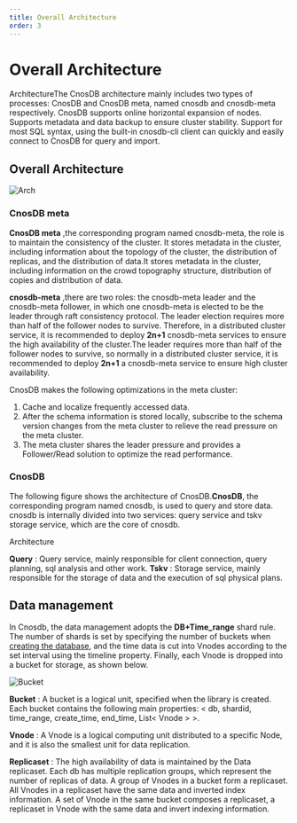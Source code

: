 ```yaml
---
title: Overall Architecture
order: 3
---
```


# Overall Architecture

ArchitectureThe CnosDB architecture mainly includes two types of processes: CnosDB and CnosDB meta, named cnosdb and cnosdb-meta respectively. CnosDB supports online horizontal expansion of nodes. Supports metadata and data backup to ensure cluster stability. Support for most SQL syntax, using the built-in cnosdb-cli client can quickly and easily connect to CnosDB for query and import.

## Overall Architecture

![Arch](/img/arch.png)

### CnosDB meta

**CnosDB meta** ,the corresponding program named cnosdb-meta, the role is to maintain the consistency of the cluster. It stores metadata in the cluster, including information about the topology of the cluster, the distribution of replicas, and the distribution of data.It stores metadata in the cluster, including information on the crowd topography structure, distribution of copies and distribution of data.

**cnosdb-meta** ,there are two roles: the cnosdb-meta leader and the cnosdb-meta follower, in which one cnosdb-meta is elected to be the leader through raft consistency protocol. The leader election requires more than half of the follower nodes to survive. Therefore, in a distributed cluster service, it is recommended to deploy **2n+1** cnosdb-meta services to ensure the high availability of the cluster.The leader requires more than half of the follower nodes to survive, so normally in a distributed cluster service, it is recommended to deploy **2n+1** a cnosdb-meta service to ensure high cluster availability.

CnosDB makes the following optimizations in the meta cluster:

1. Cache and localize frequently accessed data.
2. After the schema information is stored locally, subscribe to the schema version changes from the meta cluster to relieve the read pressure on the meta cluster.
3. The meta cluster shares the leader pressure and provides a Follower/Read solution to optimize the read performance.

### CnosDB

The following figure shows the architecture of CnosDB.**CnosDB**, the corresponding program named cnosdb, is used to query and store data. cnosdb is internally divided into two services: query service and tskv storage service, which are the core of cnosdb.

Architecture

**Query** : Query service, mainly responsible for client connection, query planning, sql analysis and other work.
**Tskv** : Storage service, mainly responsible for the storage of data and the execution of sql physical plans.

## Data management

In Cnosdb, the data management adopts the **DB+Time_range** shard rule. The number of shards is set by specifying the number of buckets when [creating the database](../../reference/sql.md#create-database), and the time data is cut into Vnodes according to the set interval using the timeline property. Finally, each Vnode is dropped into a bucket for storage, as shown below.

![Bucket](/img/buket.jpg)

**Bucket** : A bucket is a logical unit, specified when the library is created. Each bucket contains the following main properties: < db, shardid, time_range, create_time, end_time, List< Vnode > >.

**Vnode** : A Vnode is a logical computing unit distributed to a specific Node, and it is also the smallest unit for data replication.

**Replicaset** : The high availability of data is maintained by the Data replicaset. Each db has multiple replication groups, which represent the number of replicas of data. A group of Vnodes in a bucket form a replicaset. All Vnodes in a replicaset have the same data and inverted index information. A set of Vnode in the same bucket composes a replicaset, a replicaset in Vnode with the same data and invert indexing information.

